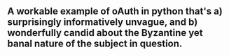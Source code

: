 A workable example of oAuth in python that's a) surprisingly informatively unvague, and b) wonderfully candid about the Byzantine yet banal nature of the subject in question.
------------------------------------------------------------------------------------------------------------------------------------------------------------------------------